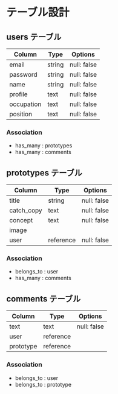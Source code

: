 # テーブル設計

## users テーブル

| Column     | Type      | Options     |
| ---------- | --------- | ----------- |
| email      | string    | null: false |
| password   | string    | null: false |
| name       | string    | null: false |
| profile    | text      | null: false |
| occupation | text      | null: false |
| position   | text      | null: false |

### Association

- has_many : prototypes
- has_many : comments

## prototypes テーブル

| Column     | Type      | Options     |
| ---------- | --------- | ----------- |
| title      | string    | null: false |
| catch_copy | text      | null: false |
| concept    | text      | null: false |
| image      |           |             |
| user       | reference | null: false |

### Association

- belongs_to : user
- has_many : comments

## comments テーブル

| Column     | Type      | Options     |
| ---------- | --------- | ----------- |
| text       | text      | null: false |
| user       | reference |             |
| prototype  | reference |             |

### Association

- belongs_to : user
- belongs_to : prototype